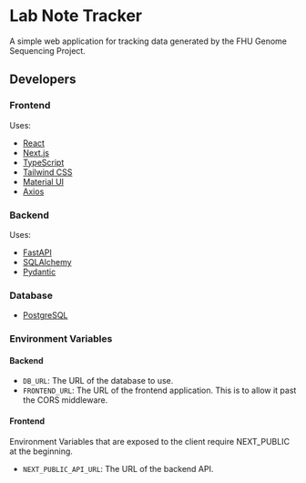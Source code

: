 # Lab Note Tracker

A simple web application for tracking data generated
by the FHU Genome Sequencing Project.

## Developers

### Frontend

Uses:

- [React](https://reactjs.org/)
- [Next.js](https://nextjs.org/)
- [TypeScript](https://www.typescriptlang.org/)
- [Tailwind CSS](https://tailwindcss.com/)
- [Material UI](https://mui.com/)
- [Axios](https://axios-http.com/)

### Backend

Uses:

- [FastAPI](https://fastapi.tiangolo.com/)
- [SQLAlchemy](https://www.sqlalchemy.org/)
- [Pydantic](https://pydantic-docs.helpmanual.io/)

### Database

- [PostgreSQL](https://www.postgresql.org/)

### Environment Variables

#### Backend
- `DB_URL`: The URL of the database to use.
- `FRONTEND_URL`: The URL of the frontend application. This is to allow it past the CORS middleware.

#### Frontend
Environment Variables that are exposed to the client require NEXT_PUBLIC at the beginning.
- `NEXT_PUBLIC_API_URL`: The URL of the backend API.
